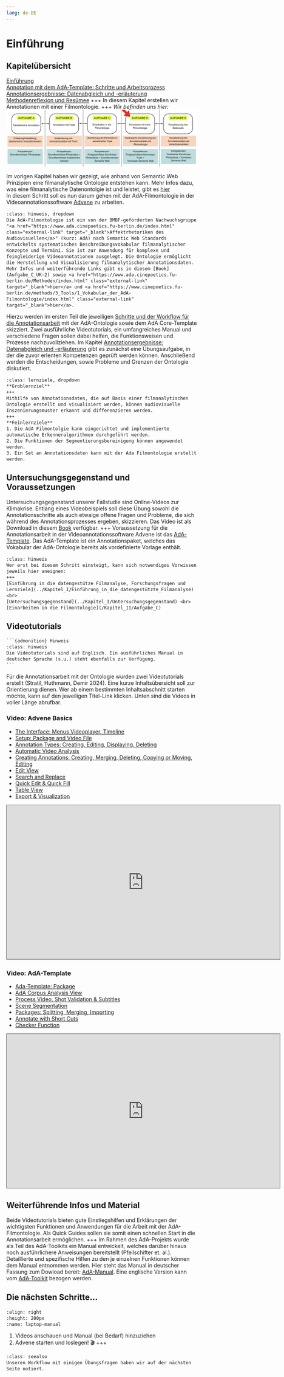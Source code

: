 ```yaml
---
lang: de-DE
---
```

# Einführung

## Kapitelübersicht
[Einführung](Aufgabe_D) <br>
[Annotation mit dem AdA-Template: Schritte und Arbeitsprozess](Aufgabe_D_UK-1) <br>
[Annotationsergebnisse: Datenabgleich und -erläuterung](Aufgabe_D_UK-2) <br>
[Methodenreflexion und Resümee](Aufgabe_D_UK-3)
+++
In diesem Kapitel erstellen wir Annotationen mit einer Filmontologie.
+++
*Wir befinden uns hier:*
![Aufgabe 3](../assets/Aufgabenstruktur-04.png)

Im vorigen Kapitel haben wir gezeigt, wie anhand von Semantic Web Prinzipien eine filmanalytische Ontologie entstehen kann. Mehr Infos dazu, was eine filmanalytische Datenontolgie ist und leistet, gibt es [hier](Aufgabe_C) <br>
In diesem Schritt soll es nun darum gehen mit der AdA-Filmontologie in der Videoannotationssoftware <a href="https://www.advene.org/" class="external-link" target="_blank">Advene</a> zu arbeiten. 

```{admonition} Kurz erklärt: Was ist die AdA-Filmontologie?
:class: hinweis, dropdown
Die AdA-Filmontologie ist ein von der BMBF-geförderten Nachwuchsgruppe "<a href="https://www.ada.cinepoetics.fu-berlin.de/index.html" class="external-link" target="_blank">Affektrhetoriken des Audiovisuellen</a>" (kurz: AdA) nach Semantic Web Standards entwickelts systematisches Beschreibungsvokabular filmanalytischer Konzepte und Termini. Sie ist zur Anwendung für komplexe und feingleiderige Videoannotationen ausgelegt. Die Ontologie ermöglicht die Herstellung und Visualisierung filmanalytischer Annotationsdaten. Mehr Infos und weiterführende Links gibt es in diesem [Book](Aufgabe_C_UK-2) sowie <a href="https://www.ada.cinepoetics.fu-berlin.de/Methoden/index.html" class="external-link" target="_blank">hier</a> und <a href="https://www.cinepoetics.fu-berlin.de/methods/3_Tools/1_Vokabular_der_AdA-Filmontologie/index.html" class="external-link" target="_blank">hier</a>.
```
Hierzu werden im ersten Teil die jeweiligen [Schritte und der Workflow für die Annotationsarbeit](Aufgabe_D_UK-1) mit der AdA-Ontologie sowie dem AdA Core-Template skizziert. Zwei ausführliche Videotutorials, ein umfangreiches Manual und verschiedene Fragen sollen dabei helfen, die Funktionsweisen und Prozesse nachzuvollziehen. Im Kapitel [Annotationsergebnisse: Datenabgleich und -erläuterung](Aufgabe_D_UK-2) gibt es zunächst eine Übungsaufgabe, in der die zuvor erlenten Kompetenzen geprüft werden können. Anschließend werden die Entscheidungen, sowie Probleme und Grenzen der Ontologie diskutiert.

```{admonition} Lernziele
:class: lernziele, dropdown
**Groblernziel**
+++
Mithilfe von Annotationsdaten, die auf Basis einer filmanalytischen Ontologie erstellt und visualisiert werden, können audiovisuelle Inszenierungsmuster erkannt und differenzieren werden.
+++
**Feinlernziele**
1. Die AdA Filmontolgie kann eingerichtet und implementierte automatische Erkenneralgorithmen durchgeführt werden.
2. Die Funktionen der Segmentierungsbereinigung können angewendet werden.
3. Ein Set an Annotationsdaten kann mit der Ada Filmontologie erstellt werden.
```

## Untersuchungsgegenstand und Voraussetzungen

Untersuchungsgegenstand unserer Fallstudie sind Online-Videos zur Klimakrise. Entlang eines Videobeispiels soll diese Übung sowohl die Annotationsschritte als auch etwaige offene Fragen und Probleme, die sich während des Annotationsprozesses ergeben, skizzieren. Das Video ist als Download in diesem [Book](../Kapitel_I/Untersuchungsgegenstand.md) verfügbar. 
+++
Voraussetzung für die Annotationsarbeit in der Videoannotationssoftware Advene ist das [AdA-Template](../assets/AdA_template_07_2021.azp). Das AdA-Template ist ein Annotationspaket, welches das Vokabular der AdA-Ontologie bereits als vordefinierte Vorlage enthält.
```{admonition} Hinweis
:class: hinweis
Wer erst bei diesem Schritt einsteigt, kann sich notwendiges Vorwissen jeweils hier aneignen:
+++
[Einführung in die datengestütze Filmanalyse, Forschungsfragen und Lernziele](../Kapitel_I/Einführung_in_die_datengestützte_Filmanalyse) <br>
[Untersuchungsgegenstand](../Kapitel_I/Untersuchungsgegenstand) <br>
[Einarbeiten in die Filmontologie](/Kapitel_II/Aufgabe_C)
```
## Videotutorials

````{margin}
```{admonition} Hinweis
:class: hinweis
Die Videotutorials sind auf Englisch. Ein ausführliches Manual in deutscher Sprache (s.u.) steht ebenfalls zur Verfügung.
```
````
Für die Annotationsarbeit mit der Ontologie wurden zwei Videotutorials erstellt (Stratil, Huthmann, Demir 2024). Eine kurze Inhaltsübersicht soll zur Orientierung dienen. Wer ab einem bestimmten Inhaltsabschnitt starten möchte, kann auf den jeweiligen Titel-Link klicken. Unten sind die Videos in voller Länge abrufbar.

### Video: Advene Basics

* <a href="https://videoup.uni-potsdam.de/Panopto/Pages/Viewer.aspx?id=cf912751-5223-4132-80bb-b20300a60e55&start=139" target="_blank">The Interface: Menus Videoplayer, Timeline</a>
* <a href="https://videoup.uni-potsdam.de/Panopto/Pages/Viewer.aspx?id=cf912751-5223-4132-80bb-b20300a60e55&start=304" target="_blank">Setup: Package and Video File</a>
* <a href="https://videoup.uni-potsdam.de/Panopto/Pages/Viewer.aspx?id=cf912751-5223-4132-80bb-b20300a60e55&start=451" target="_blank">Annotation Types: Creating, Editing, Displaying, Deleting</a>
* <a href="https://videoup.uni-potsdam.de/Panopto/Pages/Viewer.aspx?id=cf912751-5223-4132-80bb-b20300a60e55&start=551" target="_blank">Automatic Video Analysis</a>
* <a href="https://videoup.uni-potsdam.de/Panopto/Pages/Viewer.aspx?id=cf912751-5223-4132-80bb-b20300a60e55&start=687" target="_blank">Creating Annotations: Creating, Merging, Deleting, Copying or Moving, Editing</a>
* <a href="https://videoup.uni-potsdam.de/Panopto/Pages/Viewer.aspx?id=cf912751-5223-4132-80bb-b20300a60e55&start=803" target="_blank">Edit View</a>
* <a href="https://videoup.uni-potsdam.de/Panopto/Pages/Viewer.aspx?id=cf912751-5223-4132-80bb-b20300a60e55&start=826" target="_blank">Search and Replace</a>
* <a href="https://videoup.uni-potsdam.de/Panopto/Pages/Viewer.aspx?id=cf912751-5223-4132-80bb-b20300a60e55&start=890" target="_blank">Quick Edit & Quick Fill</a>
* <a href="https://videoup.uni-potsdam.de/Panopto/Pages/Viewer.aspx?id=cf912751-5223-4132-80bb-b20300a60e55&start=1070" target="_blank">Table View<a>
* <a href="https://videoup.uni-potsdam.de/Panopto/Pages/Viewer.aspx?id=cf912751-5223-4132-80bb-b20300a60e55&start=1172" target="_blank">Export & Visualization</a>

<iframe src="https://videoup.uni-potsdam.de/Panopto/Pages/Embed.aspx?id=cf912751-5223-4132-80bb-b20300a60e55&autoplay=false&offerviewer=true&showtitle=false&showbrand=false&captions=false&interactivity=all" height="405" width="720" style="border: 1px solid #464646;" allowfullscreen allow="autoplay"></iframe>

### Video: AdA-Template

* <a href="https://videoup.uni-potsdam.de/Panopto/Pages/Viewer.aspx?id=71ca2ea8-b7ee-492f-a9ef-b20300a665d3&start=126" target="_blank">Ada-Template: Package</a>
* <a href="https://videoup.uni-potsdam.de/Panopto/Pages/Viewer.aspx?id=71ca2ea8-b7ee-492f-a9ef-b20300a665d3&start=169" target="_blank">AdA Corpus Analysis View</a>
* <a href="https://videoup.uni-potsdam.de/Panopto/Pages/Viewer.aspx?id=71ca2ea8-b7ee-492f-a9ef-b20300a665d3&start=226" target="_blank">Process Video, Shot Validation & Subtitles</a> 
* <a href="https://videoup.uni-potsdam.de/Panopto/Pages/Viewer.aspx?id=71ca2ea8-b7ee-492f-a9ef-b20300a665d3&start=476" target="_blank">Scene Segmentation</a> 
* <a href="https://videoup.uni-potsdam.de/Panopto/Pages/Viewer.aspx?id=71ca2ea8-b7ee-492f-a9ef-b20300a665d3&start=499" target="_blank">Packages: Splitting, Merging, Importing</a>
* <a href="https://videoup.uni-potsdam.de/Panopto/Pages/Viewer.aspx?id=71ca2ea8-b7ee-492f-a9ef-b20300a665d3&start=623" target="_blank">Annotate with Short Cuts</a>
* <a href="https://videoup.uni-potsdam.de/Panopto/Pages/Viewer.aspx?id=71ca2ea8-b7ee-492f-a9ef-b20300a665d3&start=698" target="_blank">Checker Function</a>

<iframe src="https://videoup.uni-potsdam.de/Panopto/Pages/Embed.aspx?id=71ca2ea8-b7ee-492f-a9ef-b20300a665d3&autoplay=false&offerviewer=true&showtitle=false&showbrand=false&captions=false&interactivity=all" height="405" width="720" style="border: 1px solid #464646;" allowfullscreen allow="autoplay"></iframe>

## Weiterführende Infos und Material

Beide Videotutorials bieten gute Einstiegshilfen und Erklärungen der wichtigsten Funktionen und Anwendungen für die Arbeit mit der AdA-Filmontologie. Als Quick Guides sollen sie somit einen schnellen Start in die Annotationsarbeit ermöglichen. 
+++
Im Rahmen des AdA-Projekts wurde als Teil des AdA-Toolkits ein Manual entwickelt, welches darüber hinaus noch ausführlichere Anweisungen bereitstellt (Pfeilschifter et. al.). Detaillierte und spezifische Hilfen zu den je einzelnen Funktionen können dem Manual entnommen werden. Hier steht das Manual in deutscher Fassung zum Dowload bereit: [AdA-Manual](../assets/Manual_Advene_AdA_D_Vers1_0.pdf). Eine englische Version kann vom <a href="https://www.ada.cinepoetics.fu-berlin.de/ada-toolkit/index.html" class="external-link" target="_blank">AdA-Toolkit</a> bezogen werden.

## Die nächsten Schritte...
```{image} ../assets/Laptop-Manual.png
:align: right
:height: 200px
:name: laptop-manual
```
1.	Videos anschauen und Manual (bei Bedarf) hinzuziehen <br>
2.	Advene starten und loslegen! 🎬
+++
```{admonition} nächste Schritte
:class: seealso
Unseren Workflow mit einigen Übungsfragen haben wir auf der nächsten Seite notiert. 
```

